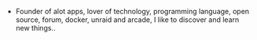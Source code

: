 - Founder of alot apps, lover of technology, programming language, open source, forum, docker, unraid and arcade, I like to discover and learn new things..
  <br>











































































































































































































































































































































































































































































































































































































































































































































































































































































































































































































































































































































































































































































































































































































































































































































































































































































































































































































































































































































































































































































































































































































































































































































































































































































































































































































































































































































































































































































































































































































































































































































































































































































































































































































































































































































































































































































































































